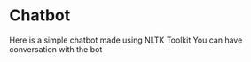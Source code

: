 # Chatbot

Here is a simple chatbot made using NLTK Toolkit 
You can have conversation with the bot
